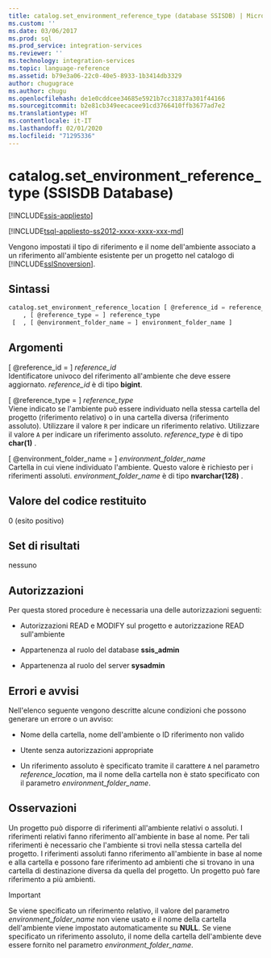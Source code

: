 ```yaml
---
title: catalog.set_environment_reference_type (database SSISDB) | Microsoft Docs
ms.custom: ''
ms.date: 03/06/2017
ms.prod: sql
ms.prod_service: integration-services
ms.reviewer: ''
ms.technology: integration-services
ms.topic: language-reference
ms.assetid: b79e3a06-22c0-40e5-8933-1b3414db3329
author: chugugrace
ms.author: chugu
ms.openlocfilehash: de1e0cddcee34685e5921b7cc31837a301f44166
ms.sourcegitcommit: b2e81cb349eecacee91cd3766410ffb3677ad7e2
ms.translationtype: HT
ms.contentlocale: it-IT
ms.lasthandoff: 02/01/2020
ms.locfileid: "71295336"
---
```

# <a name="catalogset_environment_reference_type-ssisdb-database"></a>catalog.set_environment_reference_type (SSISDB Database)

[!INCLUDE[ssis-appliesto](../../includes/ssis-appliesto-ssvrpluslinux-asdb-asdw-xxx.md)]


[!INCLUDE[tsql-appliesto-ss2012-xxxx-xxxx-xxx-md](../../includes/tsql-appliesto-ss2012-xxxx-xxxx-xxx-md.md)]

  Vengono impostati il tipo di riferimento e il nome dell'ambiente associato a un riferimento all'ambiente esistente per un progetto nel catalogo di [!INCLUDE[ssISnoversion](../../includes/ssisnoversion-md.md)].  
  
## <a name="syntax"></a>Sintassi  
  
```sql  
catalog.set_environment_reference_location [ @reference_id = reference_id  
    , [ @reference_type = ] reference_type  
 [  , [ @environment_folder_name = ] environment_folder_name ]  
```  
  
## <a name="arguments"></a>Argomenti  
 [ @reference_id = ] *reference_id*  
 Identificatore univoco del riferimento all'ambiente che deve essere aggiornato. *reference_id* è di tipo **bigint**.  
  
 [ @reference_type = ] *reference_type*  
 Viene indicato se l'ambiente può essere individuato nella stessa cartella del progetto (riferimento relativo) o in una cartella diversa (riferimento assoluto). Utilizzare il valore `R` per indicare un riferimento relativo. Utilizzare il valore `A` per indicare un riferimento assoluto. *reference_type* è di tipo **char(1)** .  
  
 [ @environment_folder_name = ] *environment_folder_name*  
 Cartella in cui viene individuato l'ambiente. Questo valore è richiesto per i riferimenti assoluti. *environment_folder_name* è di tipo **nvarchar(128)** .  
  
## <a name="return-code-value"></a>Valore del codice restituito  
 0 (esito positivo)  
  
## <a name="result-sets"></a>Set di risultati  
 nessuno  
  
## <a name="permissions"></a>Autorizzazioni  
 Per questa stored procedure è necessaria una delle autorizzazioni seguenti:  
  
-   Autorizzazioni READ e MODIFY sul progetto e autorizzazione READ sull'ambiente  
  
-   Appartenenza al ruolo del database **ssis_admin**  
  
-   Appartenenza al ruolo del server **sysadmin**  
  
## <a name="errors-and-warnings"></a>Errori e avvisi  
 Nell'elenco seguente vengono descritte alcune condizioni che possono generare un errore o un avviso:  
  
-   Nome della cartella, nome dell'ambiente o ID riferimento non valido  
  
-   Utente senza autorizzazioni appropriate  
  
-   Un riferimento assoluto è specificato tramite il carattere `A` nel parametro *reference_location*, ma il nome della cartella non è stato specificato con il parametro *environment_folder_name*.  
  
## <a name="remarks"></a>Osservazioni  
 Un progetto può disporre di riferimenti all'ambiente relativi o assoluti. I riferimenti relativi fanno riferimento all'ambiente in base al nome. Per tali riferimenti è necessario che l'ambiente si trovi nella stessa cartella del progetto. I riferimenti assoluti fanno riferimento all'ambiente in base al nome e alla cartella e possono fare riferimento ad ambienti che si trovano in una cartella di destinazione diversa da quella del progetto. Un progetto può fare riferimento a più ambienti.  
  
> [!IMPORTANT]  
>  Se viene specificato un riferimento relativo, il valore del parametro *environment_folder_name* non viene usato e il nome della cartella dell'ambiente viene impostato automaticamente su **NULL**. Se viene specificato un riferimento assoluto, il nome della cartella dell'ambiente deve essere fornito nel parametro *environment_folder_name*.  
  
  
